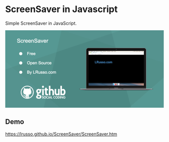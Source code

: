 # ScreenSaver in Javascript

Simple ScreenSaver in JavaScript.

![alt screenshot](https://raw.githubusercontent.com/lrusso/ScreenSaver/master/ScreenSaver.png)

## Demo

https://lrusso.github.io/ScreenSaver/ScreenSaver.htm
